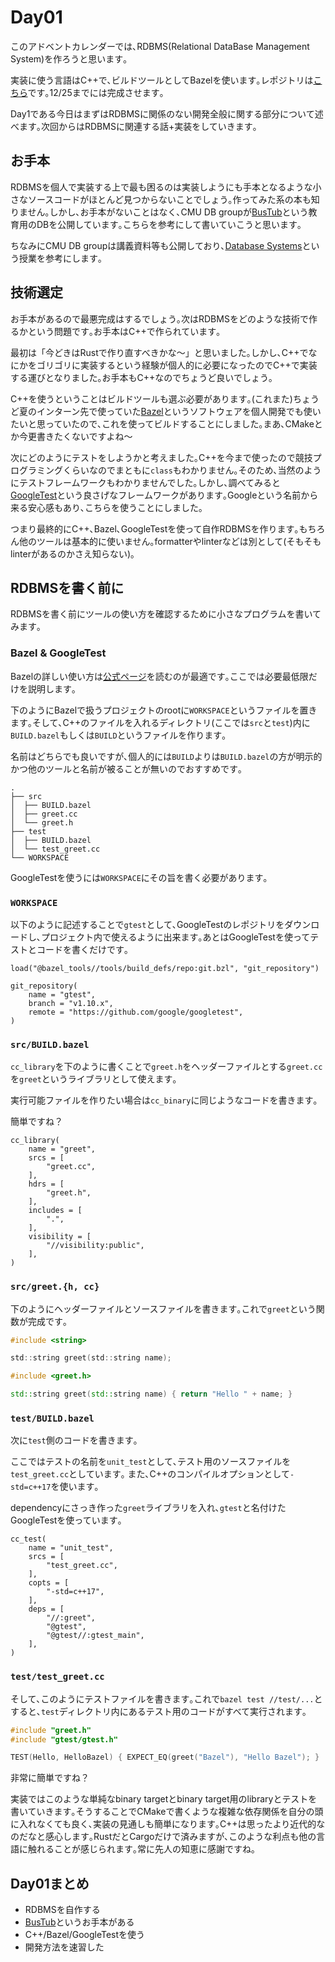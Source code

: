 # Day01

このアドベントカレンダーでは､RDBMS(Relational DataBase Management System)を作ろうと思います｡

実装に使う言語はC++で､ビルドツールとしてBazelを使います｡レポジトリは[こちら](github.com/diohabara/simpleDB)です｡12/25までには完成させます｡

Day1である今日はまずはRDBMSに関係のない開発全般に関する部分について述べます｡次回からはRDBMSに関連する話+実装をしていきます｡

## お手本

RDBMSを個人で実装する上で最も困るのは実装しようにも手本となるような小さなソースコードがほとんど見つからないことでしょう｡作ってみた系の本も知りません｡しかし､お手本がないことはなく､CMU DB groupが[BusTub](https://github.com/cmu-db/bustub/)という教育用のDBを公開しています｡こちらを参考にして書いていこうと思います｡

ちなみにCMU DB groupは講義資料等も公開しており､[Database Systems](https://15445.courses.cs.cmu.edu/fall2020/)という授業を参考にします｡

## 技術選定

お手本があるので最悪完成はするでしょう｡次はRDBMSをどのような技術で作るかという問題です｡お手本はC++で作られています｡

最初は「今どきはRustで作り直すべきかな〜」と思いました｡しかし､C++でなにかをゴリゴリに実装するという経験が個人的に必要になったのでC++で実装する運びとなりました｡お手本もC++なのでちょうど良いでしょう｡

C++を使うということはビルドツールも選ぶ必要があります｡(これまた)ちょうど夏のインターン先で使っていた[Bazel](https://github.com/bazelbuild/bazel)というソフトウェアを個人開発でも使いたいと思っていたので､これを使ってビルドすることにしました｡まあ､CMakeとか今更書きたくないですよね〜

次にどのようにテストをしようかと考えました｡C++を今まで使ったので競技プログラミングくらいなのでまともに`class`もわかりません｡そのため､当然のようにテストフレームワークもわかりませんでした｡しかし､調べてみると[GoogleTest](https://github.com/google/googletest)という良さげなフレームワークがあります｡Googleという名前から来る安心感もあり､こちらを使うことにしました｡

つまり最終的にC++､Bazel､GoogleTestを使って自作RDBMSを作ります｡もちろん他のツールは基本的に使いません｡formatterやlinterなどは別として(そもそもlinterがあるのかさえ知らない)｡

## RDBMSを書く前に

RDBMSを書く前にツールの使い方を確認するために小さなプログラムを書いてみます｡

### Bazel & GoogleTest

Bazelの詳しい使い方は[公式ページ](https://bazel.build/)を読むのが最適です｡ここでは必要最低限だけを説明します｡ 

下のようにBazelで扱うプロジェクトのrootに`WORKSPACE`というファイルを置きます｡そして､C++のファイルを入れるディレクトリ(ここでは`src`と`test`)内に`BUILD.bazel`もしくは`BUILD`というファイルを作ります｡

名前はどちらでも良いですが､個人的には`BUILD`よりは`BUILD.bazel`の方が明示的かつ他のツールと名前が被ることが無いのでおすすめです｡

```shell
.
├── src
│  ├── BUILD.bazel
│  ├── greet.cc
│  └── greet.h
├── test
│  ├── BUILD.bazel
│  └── test_greet.cc
└── WORKSPACE
```

GoogleTestを使うには`WORKSPACE`にその旨を書く必要があります｡

### `WORKSPACE`

以下のように記述することで`gtest`として､GoogleTestのレポジトリをダウンロードし､プロジェクト内で使えるように出来ます｡あとはGoogleTestを使ってテストとコードを書くだけです｡

```starlark
load("@bazel_tools//tools/build_defs/repo:git.bzl", "git_repository")

git_repository(
    name = "gtest",
    branch = "v1.10.x",
    remote = "https://github.com/google/googletest",
)
```

### `src/BUILD.bazel`

`cc_library`を下のように書くことで`greet.h`をヘッダーファイルとする`greet.cc`を`greet`というライブラリとして使えます｡

実行可能ファイルを作りたい場合は`cc_binary`に同じようなコードを書きます｡

簡単ですね？

```starlark
cc_library(
    name = "greet",
    srcs = [
        "greet.cc",
    ],
    hdrs = [
        "greet.h",
    ],
    includes = [
        ".",
    ],
    visibility = [
        "//visibility:public",
    ],
)

```

### `src/greet.{h, cc}`

下のようにヘッダーファイルとソースファイルを書きます｡これで`greet`という関数が完成です｡

```cpp:greet.h
#include <string>

std::string greet(std::string name);
```

```cpp:greet.cc
#include <greet.h>

std::string greet(std::string name) { return "Hello " + name; }
```

### `test/BUILD.bazel`

次に`test`側のコードを書きます｡

ここではテストの名前を`unit_test`として､テスト用のソースファイルを`test_greet.cc`としています｡ また､C++のコンパイルオプションとして`-std=c++17`を使います｡

dependencyにさっき作った`greet`ライブラリを入れ､`gtest`と名付けたGoogleTestを使っています｡

```starlark
cc_test(
    name = "unit_test",
    srcs = [
        "test_greet.cc",
    ],
    copts = [
        "-std=c++17",
    ],
    deps = [
        "//:greet",
        "@gtest",
        "@gtest//:gtest_main",
    ],
)

```

### `test/test_greet.cc`

そして､このようにテストファイルを書きます｡これで`bazel test //test/...`とすると､`test`ディレクトリ内にあるテスト用のコードがすべて実行されます｡

```cpp
#include "greet.h"
#include "gtest/gtest.h"

TEST(Hello, HelloBazel) { EXPECT_EQ(greet("Bazel"), "Hello Bazel"); }
```

非常に簡単ですね？

実装ではこのような単純なbinary targetとbinary target用のlibraryとテストを書いていきます｡そうすることでCMakeで書くような複雑な依存関係を自分の頭に入れなくても良く､実装の見通しも簡単になります｡C++は思ったより近代的なのだなと感心します｡RustだとCargoだけで済みますが､このような利点も他の言語に触れることが感じられます｡常に先人の知恵に感謝ですね｡

## Day01まとめ

- RDBMSを自作する
- [BusTub](https://github.com/cmu-db/bustub/)というお手本がある
- C++/Bazel/GoogleTestを使う
- 開発方法を速習した
